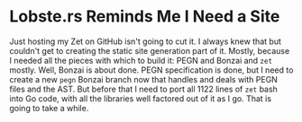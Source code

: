 # Lobste.rs Reminds Me I Need a Site

Just hosting my Zet on GitHub isn't going to cut it. I always knew that but couldn't get to creating the static site generation part of it.
Mostly, because I needed all the pieces with which to build it: PEGN and
Bonzai and `zet` mostly. Well, Bonzai is about done. PEGN specification is done,
but I need to create a new `pegn` Bonzai branch now that handles and
deals with PEGN files and the AST. But before that I need to port all
1122 lines of `zet` bash into Go code, with all the libraries well
factored out of it as I go. That is going to take a while.
